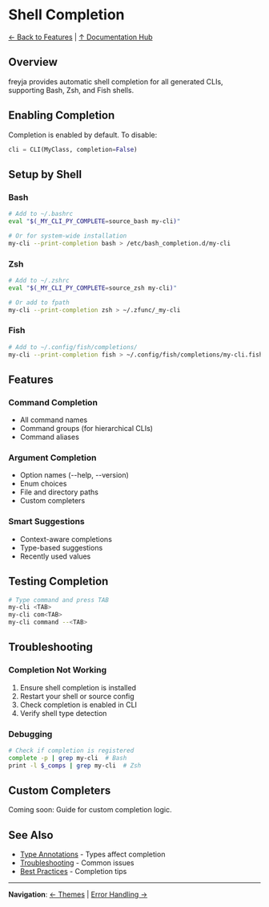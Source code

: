 # Shell Completion

[← Back to Features](index.md) | [↑ Documentation Hub](../help.md)

## Overview

freyja provides automatic shell completion for all generated CLIs, supporting Bash, Zsh, and Fish shells.

## Enabling Completion

Completion is enabled by default. To disable:
```python
cli = CLI(MyClass, completion=False)
```

## Setup by Shell

### Bash
```bash
# Add to ~/.bashrc
eval "$(_MY_CLI_PY_COMPLETE=source_bash my-cli)"

# Or for system-wide installation
my-cli --print-completion bash > /etc/bash_completion.d/my-cli
```

### Zsh
```bash
# Add to ~/.zshrc
eval "$(_MY_CLI_PY_COMPLETE=source_zsh my-cli)"

# Or add to fpath
my-cli --print-completion zsh > ~/.zfunc/_my-cli
```

### Fish
```bash
# Add to ~/.config/fish/completions/
my-cli --print-completion fish > ~/.config/fish/completions/my-cli.fish
```

## Features

### Command Completion
- All command names
- Command groups (for hierarchical CLIs)
- Command aliases

### Argument Completion
- Option names (--help, --version)
- Enum choices
- File and directory paths
- Custom completers

### Smart Suggestions
- Context-aware completions
- Type-based suggestions
- Recently used values

## Testing Completion

```bash
# Type command and press TAB
my-cli <TAB>
my-cli com<TAB>
my-cli command --<TAB>
```

## Troubleshooting

### Completion Not Working
1. Ensure shell completion is installed
2. Restart your shell or source config
3. Check completion is enabled in CLI
4. Verify shell type detection

### Debugging
```bash
# Check if completion is registered
complete -p | grep my-cli  # Bash
print -l $_comps | grep my-cli  # Zsh
```

## Custom Completers

Coming soon: Guide for custom completion logic.

## See Also

- [Type Annotations](type-annotations.md) - Types affect completion
- [Troubleshooting](../guides/troubleshooting.md) - Common issues
- [Best Practices](../guides/best-practices.md) - Completion tips

---

**Navigation**: [← Themes](themes.md) | [Error Handling →](error-handling.md)